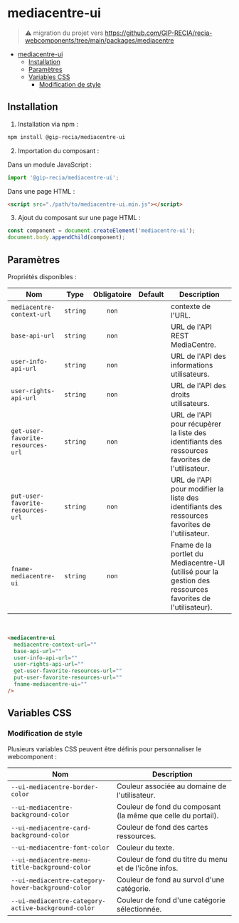 # mediacentre-ui

> ⚠️ migration du projet vers https://github.com/GIP-RECIA/recia-webcomponents/tree/main/packages/mediacentre

- [mediacentre-ui](#mediacentre-ui)
  - [Installation](#installation)
  - [Paramètres](#paramètres)
  - [Variables CSS](#variables-css)
    - [Modification de style](#modification-de-style)

## Installation

1. Installation via npm :

```sh
npm install @gip-recia/mediacentre-ui
```

2. Importation du composant :

Dans un module JavaScript :

```js
import '@gip-recia/mediacentre-ui';
```

Dans une page HTML :

```html
<script src="./path/to/mediacentre-ui.min.js"></script>
```

3. Ajout du composant sur une page HTML :

```js
const component = document.createElement('mediacentre-ui');
document.body.appendChild(component);
```

## Paramètres

Propriétés disponibles :

| Nom                               |   Type   | Obligatoire | Default | Description                                                                                                |
| --------------------------------- | :------: | :---------: | :-----: | ---------------------------------------------------------------------------------------------------------- |
| `mediacentre-context-url`         | `string` |    `non`    |         | contexte de l'URL.                                                                                         |
| `base-api-url`                    | `string` |    `non`    |         | URL de l'API REST MediaCentre.                                                                             |
| `user-info-api-url`               | `string` |    `non`    |         | URL de l'API des informations utilisateurs.                                                                |
| `user-rights-api-url`             | `string` |    `non`    |         | URL de l'API des droits utilisateurs.                                                                      |
| `get-user-favorite-resources-url` | `string` |    `non`    |         | URL de l'API pour récupèrer la liste des identifiants des ressources favorites de l'utilisateur.           |
| `put-user-favorite-resources-url` | `string` |    `non`    |         | URL de l'API pour modifier la liste des identifiants des ressources favorites de l'utilisateur.            |
| `fname-mediacentre-ui`            | `string` |    `non`    |         | Fname de la portlet du Mediacentre-UI (utilisé pour la gestion des ressources favorites de l'utilisateur). |

<br/>

```html
<mediacentre-ui
  mediacentre-context-url=""
  base-api-url=""
  user-info-api-url=""
  user-rights-api-url=""
  get-user-favorite-resources-url=""
  put-user-favorite-resources-url=""
  fname-mediacentre-ui=""
/>
```

## Variables CSS

### Modification de style

Plusieurs variables CSS peuvent être définis pour personnaliser le webcomponent :

| Nom                                                 | Description                                                  |
| --------------------------------------------------- | ------------------------------------------------------------ |
| `--ui-mediacentre-border-color`                     | Couleur associée au domaine de l'utilisateur.                |
| `--ui-mediacentre-background-color`                 | Couleur de fond du composant (la même que celle du portail). |
| `--ui-mediacentre-card-background-color`            | Couleur de fond des cartes ressources.                       |
| `--ui-mediacentre-font-color`                       | Couleur du texte.                                            |
| `--ui-mediacentre-menu-title-background-color`      | Couleur de fond du titre du menu et de l'icône infos.        |
| `--ui-mediacentre-category-hover-background-color`  | Couleur de fond au survol d'une catégorie.                   |
| `--ui-mediacentre-category-active-background-color` | Couleur de fond d'une catégorie sélectionnée.                |
